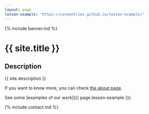 ```yaml
---
layout: page
lesson-example: "https://carpentries.github.io/lesson-example/"
---
```


{% include banner.md %}

# {{ site.title }}

## Description
{{ site.description }}

If you want to know more, you can check [the about page](about.md).

See some [examples of our work]({{ page.lesson-example }}).

{% include contact.md %}
